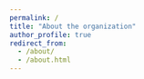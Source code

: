 ```yaml
---
permalink: /
title: "About the organization"
author_profile: true
redirect_from: 
  - /about/
  - /about.html
---
```


